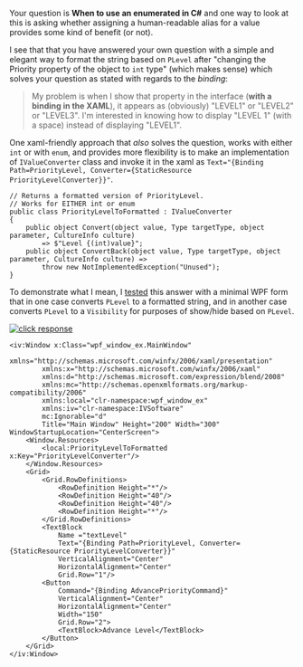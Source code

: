 Your question is **When to use an enumerated in C#** and one way to look at this is asking whether assigning a human-readable alias for a value provides some kind of benefit (or not). 

I see that that you have answered your own question with a simple and elegant way to format the string based on `PLevel` after "changing the Priority property of the object to `int` type" (which makes sense) which solves your question as stated with regards to the _binding_:

> My problem is when I show that property in the interface (**with a binding in the XAML**), it appears as (obviously) "LEVEL1" or "LEVEL2" or "LEVEL3". I'm interested in knowing how to display "LEVEL 1" (with a space) instead of displaying "LEVEL1".

One xaml-friendly approach that _also_ solves the question, works with either `int` or with `enum`, and provides more flexibility is to make an implementation of `IValueConverter` class and invoke it in the xaml as `Text="{Binding Path=PriorityLevel, Converter={StaticResource PriorityLevelConverter}}"`.

    // Returns a formatted version of PriorityLevel.
    // Works for EITHER int or enum
    public class PriorityLevelToFormatted : IValueConverter
    {
        public object Convert(object value, Type targetType, object parameter, CultureInfo culture) 
            => $"Level {(int)value}";
        public object ConvertBack(object value, Type targetType, object parameter, CultureInfo culture) =>
            throw new NotImplementedException("Unused");
    }

To demonstrate what I mean, I [tested](https://github.com/IVSoftware/ivalueconverter-for-wpf-int-to-string-binding.git) this answer with a minimal WPF form that in one case converts `PLevel` to a formatted string, and in another case converts `PLevel` to a `Visibility` for purposes of show/hide based on `PLevel`.


[![click response][1]][1]

    <iv:Window x:Class="wpf_window_ex.MainWindow"
            xmlns="http://schemas.microsoft.com/winfx/2006/xaml/presentation"
            xmlns:x="http://schemas.microsoft.com/winfx/2006/xaml"
            xmlns:d="http://schemas.microsoft.com/expression/blend/2008"
            xmlns:mc="http://schemas.openxmlformats.org/markup-compatibility/2006"
            xmlns:local="clr-namespace:wpf_window_ex"
            xmlns:iv="clr-namespace:IVSoftware"
            mc:Ignorable="d"
            Title="Main Window" Height="200" Width="300" WindowStartupLocation="CenterScreen">
        <Window.Resources>
            <local:PriorityLevelToFormatted x:Key="PriorityLevelConverter"/>
        </Window.Resources>
        <Grid>
            <Grid.RowDefinitions>
                <RowDefinition Height="*"/>
                <RowDefinition Height="40"/>
                <RowDefinition Height="40"/>
                <RowDefinition Height="*"/>
            </Grid.RowDefinitions>
            <TextBlock 
                Name ="textLevel"
                Text="{Binding Path=PriorityLevel, Converter={StaticResource PriorityLevelConverter}}"
                VerticalAlignment="Center"
                HorizontalAlignment="Center"
                Grid.Row="1"/>
            <Button
                Command="{Binding AdvancePriorityCommand}"
                VerticalAlignment="Center"
                HorizontalAlignment="Center"
                Width="150"
                Grid.Row="2">
                <TextBlock>Advance Level</TextBlock>
            </Button>
        </Grid>
    </iv:Window>



  [1]: https://i.stack.imgur.com/ZzIGu.png
